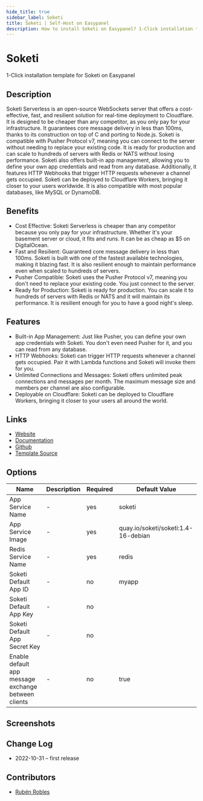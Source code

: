 ```yaml
---
hide_title: true
sidebar_label: Soketi
title: Soketi | Self-Host on Easypanel
description: How to install Soketi on Easypanel? 1-Click installation template for Soketi on Easypanel
---
```


<!-- generated -->

# Soketi

1-Click installation template for Soketi on Easypanel

## Description

Soketi Serverless is an open-source WebSockets server that offers a cost-effective, fast, and resilient solution for real-time deployment to Cloudflare. It is designed to be cheaper than any competitor, as you only pay for your infrastructure. It guarantees core message delivery in less than 100ms, thanks to its construction on top of C and porting to Node.js. Soketi is compatible with Pusher Protocol v7, meaning you can connect to the server without needing to replace your existing code. It is ready for production and can scale to hundreds of servers with Redis or NATS without losing performance. Soketi also offers built-in app management, allowing you to define your own app credentials and read from any database. Additionally, it features HTTP Webhooks that trigger HTTP requests whenever a channel gets occupied. Soketi can be deployed to Cloudflare Workers, bringing it closer to your users worldwide. It is also compatible with most popular databases, like MySQL or DynamoDB.

## Benefits

- Cost Effective: Soketi Serverless is cheaper than any competitor because you only pay for your infrastructure. Whether it's your basement server or cloud, it fits and runs. It can be as cheap as $5 on DigitalOcean.
- Fast and Resilient: Guaranteed core message delivery in less than 100ms. Soketi is built with one of the fastest available technologies, making it blazing fast. It is also resilient enough to maintain performance even when scaled to hundreds of servers.
- Pusher Compatible: Soketi uses the Pusher Protocol v7, meaning you don't need to replace your existing code. You just connect to the server.
- Ready for Production: Soketi is ready for production. You can scale it to hundreds of servers with Redis or NATS and it will maintain its performance. It is resilient enough for you to have a good night's sleep.

## Features

- Built-in App Management: Just like Pusher, you can define your own app credentials with Soketi. You don't even need Pusher for it, and you can read from any database.
- HTTP Webhooks: Soketi can trigger HTTP requests whenever a channel gets occupied. Pair it with Lambda functions and Soketi will invoke them for you.
- Unlimited Connections and Messages: Soketi offers unlimited peak connections and messages per month. The maximum message size and members per channel are also configurable.
- Deployable on Cloudflare: Soketi can be deployed to Cloudflare Workers, bringing it closer to your users all around the world.

## Links

- [Website](https://soketi.app/)
- [Documentation](https://docs.soketi.app/)
- [Github](https://github.com/soketi/soketi/)
- [Template Source](https://github.com/easypanel-io/templates/tree/main/templates/soketi)

## Options

Name | Description | Required | Default Value
-|-|-|-
App Service Name | - | yes | soketi
App Service Image | - | yes | quay.io/soketi/soketi:1.4-16-debian
Redis Service Name | - | yes | redis
Soketi Default App ID | - | no | myapp
Soketi Default App Key | - | no | 
Soketi Default App Secret Key | - | no | 
Enable default app message exchange between clients | - | no | true

## Screenshots


## Change Log

- 2022-10-31 – first release

## Contributors

- [Rubén Robles](https://github.com/D8vjork)
